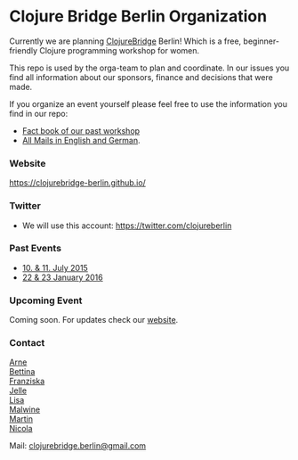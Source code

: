 # Clojure Bridge Berlin Organization
Currently we are planning [ClojureBridge](http://www.clojurebridge.org/) Berlin!
Which is a free, beginner-friendly Clojure programming workshop for women.  

This repo is used by the orga-team to plan and coordinate.
In our issues you find all information about our sponsors, finance and decisions that were made.


If you organize an event yourself please feel free to use the information you find in our repo:
- [Fact book of our past workshop](https://github.com/clojurebridge-berlin/organization/blob/master/2016-01-22-factbook.md)
- [All Mails in English and German](https://github.com/clojurebridge-berlin/organization/tree/master/email_templates).

### Website
https://clojurebridge-berlin.github.io/

### Twitter
- We will use this account: https://twitter.com/clojureberlin

### Past Events
- [10. & 11. July 2015](http://www.clojurebridge.org/events/2015-07-10-berlin)
- [22 & 23 January 2016](http://www.clojurebridge.org/events/2016-01-22-berlin)

### Upcoming Event
Coming soon. For updates check our [website](http://clojurebridge-berlin.github.io).

### Contact
[Arne](https://twitter.com/plexus)  
[Bettina](https://twitter.com/thatbettina)  
[Franziska](https://twitter.com/franschm)  
[Jelle](https://twitter.com/jellea)  
[Lisa](http://lislis.de/)  
[Malwine](https://twitter.com/malweene)  
[Martin](https://twitter.com/martinklepsch)  
[Nicola](https://twitter.com/nicsnet)  

Mail: clojurebridge.berlin@gmail.com
